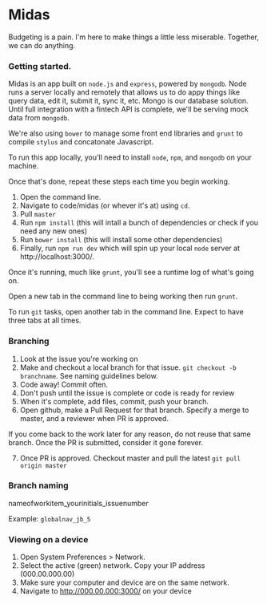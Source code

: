 # Midas

<!-- ![](https://media0.giphy.com/media/Vfbloa5iOdix2/200.gif)-->

Budgeting is a pain. I'm here to make things a little less miserable. Together, we can do anything.

### Getting started.

Midas is an app built on `node.js` and `express`, powered by `mongodb`. Node runs a server locally and remotely that allows us to do appy things like query data, edit it, submit it, sync it, etc. Mongo is our database solution. Until full integration with a fintech API is complete, we'll be serving mock data from `mongodb`.

We're also using `bower` to manage some front end libraries and `grunt` to compile `stylus` and concatonate Javascript.

To run this app locally, you'll need to install `node`, `npm`, and `mongodb` on your machine.

Once that's done, repeat these steps each time you begin working.

1. Open the command line.
2. Navigate to code/midas (or whever it's at) using `cd`.
3. Pull `master`
5. Run `npm install` (this will intall a bunch of dependencies or check if you need any new ones)
6. Run `bower install` (this will install some other dependencies)
7. Finally, run `npm run dev` which will spin up your local `node` server at http://localhost:3000/. 

Once it's running, much like `grunt`, you'll see a runtime log of what's going on.

Open a new tab in the command line to being working then run `grunt`.

To run `git` tasks, open another tab in the command line. Expect to have three tabs at all times.

### Branching

1. Look at the issue you're working on
2. Make and checkout a local branch for that issue. `git checkout -b branchname`. See naming guidelines below.
3. Code away! Commit often. 
4. Don't push until the issue is complete or code is ready for review
5. When it's complete, add files, commit, push your branch. 
6. Open github, make a Pull Request for that branch. Specify a merge to master, and a reviewer when PR is approved.

If you come back to the work later for any reason, do not reuse that same branch. Once the PR is submitted, consider it gone forever.

7. Once PR is approved. Checkout master and pull the latest `git pull origin master`

### Branch naming

nameofworkitem_yourinitials_issuenumber

Example: `globalnav_jb_5`

### Viewing on a device

1. Open System Preferences > Network. 
2. Select the active (green) network. Copy your IP address (000.00.000.00)
3. Make sure your computer and device are on the same network.
4. Navigate to http://000.00.000:3000/ on your device


